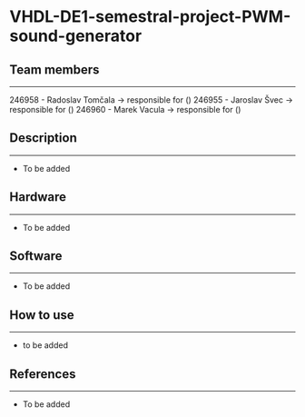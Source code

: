 # VHDL-DE1-semestral-project-PWM-sound-generator
## Team members
___
246958 - Radoslav Tomčala -> responsible for ()
246955 - Jaroslav Švec -> responsible for ()
246960 - Marek Vacula -> responsible for ()
## Description
___
- To be added
## Hardware
___
- To be added
## Software
___
- To be added
## How to use
___
- to be added
## References
___
- To be added
